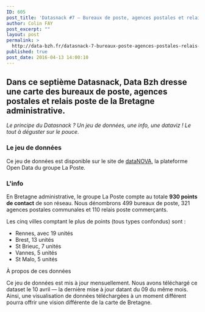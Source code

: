 ```yaml
---
ID: 605
post_title: 'Datasnack #7 — Bureaux de poste, agences postales et relais poste en Bretagne'
author: Colin FAY
post_excerpt: ""
layout: post
permalink: >
  http://data-bzh.fr/datasnack-7-bureaux-poste-agences-postales-relais-poste-bretagne/
published: true
post_date: 2016-04-13 14:00:10
---
```

<h2>Dans ce septième Datasnack, Data Bzh dresse une carte des bureaux de poste, agences postales et relais poste de la Bretagne administrative. <!--more--></h2>
<em>Le principe du Datasnack ? Un jeu de données, une info, une dataviz ! Le tout à déguster sur le pouce.
</em>
<h3>Le jeu de données</h3>
Ce jeu de données est disponible sur le site de <a href="https://datanova.legroupe.laposte.fr/" target="_blank">dataNOVA</a>, la plateforme Open Data du groupe La Poste.
<h3>L'info</h3>
En Bretagne administrative, le groupe La Poste compte au totale <strong>930 points de contact</strong> de son réseau. Nous dénombrons 499 bureaux de poste, 321 agences postales communales et 110 relais poste commerçants.

Les cinq villes comptant le plus de points (tous types confondus) sont :
<ul>
 	<li>Rennes, avec 19 unités</li>
 	<li>Brest, 13 unités</li>
 	<li>St Brieuc, 7 unités</li>
 	<li>Vannes, 5 unités</li>
 	<li>St Malo, 5 unités</li>
</ul>
À propos de ces données

Ce jeu de données est mis à jour mensuellement. Nous avons téléchargé ce dataset le 10 avril — la dernière mise à jour datant du 09 du même mois. Ainsi, une visualisation de données téléchargées à un moment différent pourra offrir une vision différente de la carte de Bretagne.